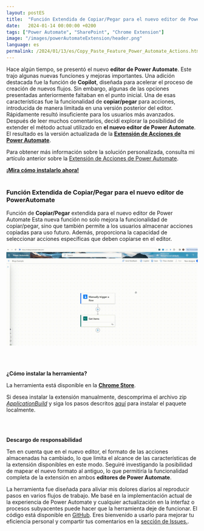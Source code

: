 ```yaml
---
layout: postES
title:  "Función Extendida de Copiar/Pegar para el nuevo editor de PowerAutomate"
date:   2024-01-14 00:00:00 +0200
tags: ["Power Automate", "SharePoint", "Chrome Extension"]
image: "/images/powerAutomateExtension/header.png"
language: es
permalink: /2024/01/13/es/Copy_Paste_Feature_Power_Automate_Actions.html
---
```


Hace algún tiempo, se presentó el nuevo **editor de Power Automate**. Este trajo algunas nuevas funciones y mejoras importantes. Una adición destacada fue la función de **Copilot**, diseñada para acelerar el proceso de creación de nuevos flujos. Sin embargo, algunas de las opciones presentadas anteriormente faltaban en el punto inicial. Una de esas características fue la funcionalidad de **copiar/pegar** para acciones, introducida de manera limitada en una versión posterior del editor. Rápidamente resultó insuficiente para los usuarios más avanzados. Después de leer muchos comentarios, decidí explorar la posibilidad de extender el método actual utilizado en **el nuevo editor de Power Automate**. El resultado es la versión actualizada de la **[Extensión de Acciones de Power Automate](https://chrome.google.com/webstore/detail/power-automate-actions-ha/eoeddkppcaagdeafjfiopeldffkhjodl?hl=pl&authuser=0)**.

Para obtener más información sobre la solución personalizada, consulta mi artículo anterior sobre la [Extensión de Acciones de Power Automate](https://michalkornet.com/2023/05/23/Power-Automate-Actions-Chrome-Extension.html).

[**¡Mira cómo instalarlo ahora!**](#how-to-install-the-tool) 
<br />
<br />

### **Función Extendida de Copiar/Pegar para el nuevo editor de PowerAutomate**
Función de **Copiar/Pegar** extendida para el nuevo editor de Power Automate Esta nueva función no solo mejora la funcionalidad de copiar/pegar, sino que también permite a los usuarios almacenar acciones copiadas para uso futuro. Además, proporciona la capacidad de seleccionar acciones específicas que deben copiarse en el editor.

![Copiar Pegar en el nuevo editor](/images/copyPastePowerAutomateExtension/CopyPasteExample.gif)

<br />
<br />

<strong id="how-to-install-the-tool">¿Cómo instalar la herramienta?</strong>

La herramienta está disponible en la **[Chrome Store](https://chrome.google.com/webstore/detail/power-automate-actions-ha/eoeddkppcaagdeafjfiopeldffkhjodl?hl=pl&authuser=0)**.

Si desea instalar la extensión manualmente, descomprima el archivo zip *[ApplicationBuild](https://github.com/mkm17/powerautomate-actions-extension/blob/main/ApplicationBuild.zip)* y siga los pasos descritos [aquí](https://support.google.com/chrome/a/answer/2714278?hl=en) para instalar el paquete localmente. 

<br />
<br />

**Descargo de responsabilidad**

Ten en cuenta que en el nuevo editor, el formato de las acciones almacenadas ha cambiado, lo que limita el alcance de las características de la extensión disponibles en este modo. Seguiré investigando la posibilidad de mapear el nuevo formato al antiguo, lo que permitiría la funcionalidad completa de la extensión en ambos  **editores de Power Automate**.

La herramienta fue diseñada para aliviar mis dolores diarios al reproducir pasos en varios flujos de trabajo. Me basé en la implementación actual de la experiencia de Power Automate y cualquier actualización en la interfaz o procesos subyacentes puede hacer que la herramienta deje de funcionar. El código está disponible en [GitHub](https://github.com/mkm17/powerautomate-actions-extension/tree/main). Eres bienvenido a usarlo para mejorar tu eficiencia personal y compartir tus comentarios en la [sección de Issues.](https://github.com/mkm17/powerautomate-actions-extension/issues).

<br />
